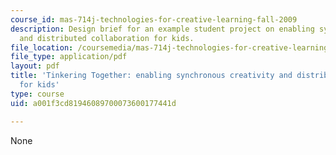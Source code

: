 ```yaml
---
course_id: mas-714j-technologies-for-creative-learning-fall-2009
description: Design brief for an example student project on enabling synchronous creativity
  and distributed collaboration for kids.
file_location: /coursemedia/mas-714j-technologies-for-creative-learning-fall-2009/a001f3cd81946089700073600177441d_MITMAS_714JF09_pro_xbrief4.pdf
file_type: application/pdf
layout: pdf
title: 'Tinkering Together: enabling synchronous creativity and distributed collaboration
  for kids'
type: course
uid: a001f3cd81946089700073600177441d

---
```

None